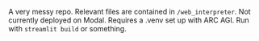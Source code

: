 A very messy repo. Relevant files are contained in `/web_interpreter`. Not currently deployed on Modal. Requires a .venv set up with ARC AGI.
Run with `streamlit build` or something.
